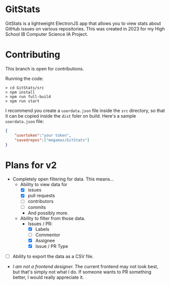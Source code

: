 # GitStats
GitStats is a lightweight ElectronJS app that allows you to view stats about GitHub issues on various repositories. This was created in 2023 for my High School IB Computer Science IA Project.

# Contributing
This branch is open for contributions.

Running the code:
```
> cd GitStats/src
> npm install
> npm run full-build
> npm run start
```
I recommend you create a `userdata.json` file inside the `src` directory, so that it can be copied inside the `dist` foler on build. Here's a sample `userdata.json` file:
```json
{
    "usertoken":"your token",
    "savedrepos":["megamaz/GitStats"]
}
```

# Plans for v2
- Completely open filtering for data. This means...
    - Ability to view data for
        - [x] issues
        - [x] pull requests
        - [ ] contributors
        - [ ] commits
        - And possibly more.
    - Ability to filter from those data.
        - Issues / PR:
            - [X] Labels
            - [ ] Commentor
            - [X] Assignee
            - [X] Issue / PR Type
- [ ] Ability to export the data as a CSV file.
- *I am not a frontend designer.* The current frontend may not look best, but that's simply not what I do. If someone wants to PR something better, I would really appreciate it. 